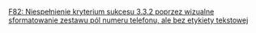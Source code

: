 [F82: Niespełnienie kryterium sukcesu 3.3.2 poprzez wizualne sformatowanie zestawu pól numeru telefonu, ale bez etykiety tekstowej](https://www.w3.org/WAI/WCAG22/Techniques/failures/F82)